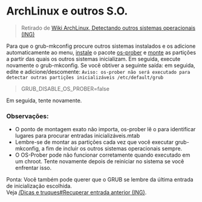 # ArchLinux e outros S.O.

>Retirado de [Wiki ArchLinux, Detectando outros sistemas operacionais (ING)](https://wiki.archlinux.org/title/GRUB#Detecting_other_operating_systems)

Para que o grub-mkconfig procure outros sistemas instalados e os adicione automaticamente ao menu, [instale](https://wiki.archlinux.org/title/Help:Reading_(Portugu%C3%AAs)#Instala%C3%A7%C3%A3o_de_pacotes) o pacote [os-prober](https://archlinux.org/packages/?name=os-prober) e [monte](https://wiki.archlinux.org/title/File_systems_(Portugu%C3%AAs)#Montar_um_sistema_de_arquivos) as partições a partir das quais os outros sistemas inicializam. Em seguida, execute novamente o grub-mkconfig. Se você obtiver a seguinte saída: em seguida, edite e adicione/descomente: `Aviso: os-prober não será executado para detectar outras partições inicializáveis /etc/default/grub`

>GRUB_DISABLE_OS_PROBER=false

Em seguida, tente novamente.

### Observações:

- O ponto de montagem exato não importa, os-prober lê o para identificar lugares para procurar entradas inicializáveis.mtab
- Lembre-se de montar as partições cada vez que você executar grub-mkconfig, a fim de incluir os outros sistemas operacionais sempre.
- O OS-Prober pode não funcionar corretamente quando executado em um chroot. Tente novamente depois de reiniciar no sistema se você enfrentar isso.

Ponta: Você também pode querer que o GRUB se lembre da última entrada de inicialização escolhida.  
Veja [/Dicas e truques#Recuperar entrada anterior (ING)](https://wiki.archlinux.org/title/GRUB/Tips_and_tricks#Recall_previous_entry).
